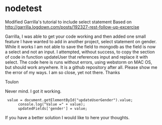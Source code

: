 nodetest
========

Modified Garrilla's tutorial to include select statement
Based on http://garrilla.logdown.com/posts/192327-rest-follow-up-excercise

Garrilla, I was able to get your code working and then added one small feature I have wanted to add in another project, select statement on gender. While it works I am not able to save the field to mongodb as the field is now a select and not an input. I attempted, without success, to copy the section of code in function updateUser that references input and replace it with select. The code here is runs without errors, using webstorm on MAC OS, but should work anywhere. It is a github repository after all. Please show me the error of my ways. I am so close, yet not there. Thanks

Toulon

Never mind. I got it working.
```
 value = document.getElementById("updateUserGender").value;
      console.log("Value =" + value);
      updatedFields['gender'] = value;
```      
If you have a better solution I would like to here your thoughts.

